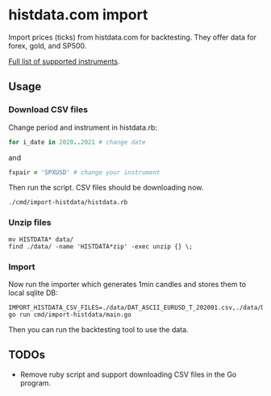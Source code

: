# histdata.com import

Import prices (ticks) from histdata.com for backtesting. They offer data for forex, gold, and SP500.

[Full list of supported instruments](http://www.histdata.com/download-free-forex-data/?/ascii/tick-data-quotes).

## Usage

### Download CSV files

Change period and instrument in histdata.rb:

```ruby
for i_date in 2020..2021 # change date
```

and 

```ruby
fxpair = 'SPXUSD' # change your instrument
```

Then run the script. CSV files should be downloading now.

```shell
./cmd/import-histdata/histdata.rb
```

### Unzip files

```shell
mv HISTDATA* data/
find ./data/ -name 'HISTDATA*zip' -exec unzip {} \;
```

### Import 
Now run the importer which generates 1min candles and stores them to local sqlite DB:

```shell
IMPORT_HISTDATA_CSV_FILES=./data/DAT_ASCII_EURUSD_T_202001.csv,./data/DAT_ASCII_EURUSD_T_202002.csv go run cmd/import-histdata/main.go
```

Then you can run the backtesting tool to use the data.

## TODOs

- Remove ruby script and support downloading CSV files in the Go program.